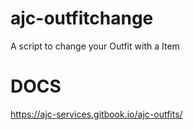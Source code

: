 # ajc-outfitchange
A script to change your Outfit with a Item



# DOCS
https://ajc-services.gitbook.io/ajc-outfits/
